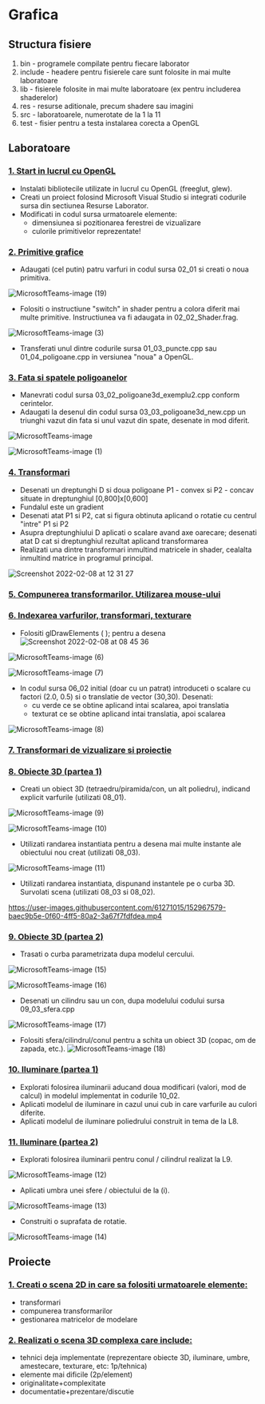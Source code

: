 # Grafica
## Structura fisiere
  1. bin - programele compilate pentru fiecare laborator
  2. include - headere pentru fisierele care sunt folosite in mai multe laboratoare
  3. lib - fisierele folosite in mai multe laboratoare (ex pentru includerea shaderelor)
  4. res - resurse aditionale, precum shadere sau imagini
  5. src - laboratoarele, numerotate de la 1 la 11
  6. test - fisier pentru a testa instalarea corecta a OpenGL
## Laboratoare
### [1. Start in lucrul cu OpenGL](src/lab1)
  * Instalati bibliotecile utilizate in lucrul cu OpenGL (freeglut, glew).
  * Creati un proiect folosind Microsoft Visual Studio si integrati codurile sursa din sectiunea Resurse Laborator.
  * Modificati in codul sursa urmatoarele elemente:
     * dimensiunea si pozitionarea ferestrei de vizualizare
     * culorile primitivelor reprezentate!

### [2. Primitive grafice](src/lab2)
  * Adaugati (cel putin) patru varfuri in codul sursa 02_01 si creati o noua primitiva.

![MicrosoftTeams-image (19)](https://user-images.githubusercontent.com/61271015/152969217-9b4dd01c-251f-459a-b0d7-e7c374a48a77.png)
  * Folositi o instructiune "switch" in shader pentru a colora diferit mai multe primitive. Instructiunea va fi adaugata in 02_02_Shader.frag.

![MicrosoftTeams-image (3)](https://user-images.githubusercontent.com/61271015/152969262-7fe003c9-e10b-4ac4-b5f5-3d1ce7899482.png)
 * Transferati unul dintre codurile sursa 01_03_puncte.cpp sau 01_04_poligoane.cpp in versiunea "noua" a OpenGL.
### [3. Fata si spatele poligoanelor](src/lab3)
  * Manevrati codul sursa 03_02_poligoane3d_exemplu2.cpp conform cerintelor.
  * Adaugati la desenul din codul sursa 03_03_poligoane3d_new.cpp un triunghi vazut din fata si unul vazut din spate, desenate in mod diferit.

![MicrosoftTeams-image](https://user-images.githubusercontent.com/61271015/152968564-aac2c331-e470-4581-ad15-556600907f4a.png)

![MicrosoftTeams-image (1)](https://user-images.githubusercontent.com/61271015/152968507-1bc8af7d-b3b1-48fb-84c9-e288fb351e0c.png)
### [4. Transformari](src/lab4)
  * Desenati un dreptunghi D si doua poligoane P1 - convex si P2 - concav situate in dreptunghiul [0,800]x[0,600]
  * Fundalul este un gradient
  * Desenati atat P1 si P2, cat si figura obtinuta aplicand o rotatie cu centrul "intre" P1 si P2
  * Asupra dreptunghiului D aplicati o scalare avand axe oarecare; desenati atat D cat si dreptunghiul rezultat aplicand transformarea
  * Realizati una dintre transformari inmultind matricele in shader, cealalta inmultind matrice in programul principal.

![Screenshot 2022-02-08 at 12 31 27](https://user-images.githubusercontent.com/61271015/152969689-9a3deeae-f699-461f-8c20-e22a9493962c.png)
### [5. Compunerea transformarilor. Utilizarea mouse-ului](src/lab5)
### [6. Indexarea varfurilor, transformari, texturare](src/lab6)
  * Folositi glDrawElements ( ); pentru a desena ![Screenshot 2022-02-08 at 08 45 36](https://user-images.githubusercontent.com/61271015/152932953-39e864af-52f1-4ade-b35a-cf1663be8470.png)

![MicrosoftTeams-image (6)](https://user-images.githubusercontent.com/61271015/152967006-d6cdf320-3793-4218-ba3f-607af65a511c.png)

![MicrosoftTeams-image (7)](https://user-images.githubusercontent.com/61271015/152967131-32f63297-4547-4c1e-97ce-483a2b28065c.png)

  * In codul sursa 06_02 initial (doar cu un patrat) introduceti o scalare cu factori (2.0, 0.5)
si o translatie de vector (30,30). Desenati:
    * cu verde ce se obtine aplicand intai scalarea, apoi translatia 
    * texturat ce se obtine aplicand intai translatia, apoi scalarea


![MicrosoftTeams-image (8)](https://user-images.githubusercontent.com/61271015/152967204-b7a6f4ea-d657-4d2f-80fa-5e24b77efcf2.png)
### [7. Transformari de vizualizare si proiectie](src/lab7)
### [8. Obiecte 3D (partea 1)](src/lab8)
  * Creati un obiect 3D (tetraedru/piramida/con, un alt poliedru), indicand explicit varfurile (utilizati 08_01). 

![MicrosoftTeams-image (9)](https://user-images.githubusercontent.com/61271015/152967414-ff7adbba-9986-47ef-8c65-c12cf1ee6128.png)

![MicrosoftTeams-image (10)](https://user-images.githubusercontent.com/61271015/152967426-51eea492-ab12-4115-be93-bf6ebb97f592.png)

  * Utilizati randarea instantiata pentru a desena mai multe instante ale obiectului nou creat (utilizati 08_03).
 
![MicrosoftTeams-image (11)](https://user-images.githubusercontent.com/61271015/152967464-ccd182c9-e693-4bbe-97ab-7b1591a85416.png)

  * Utilizati randarea instantiata, dispunand instantele pe o curba 3D. Survolati scena (utilizati 08_03 si 08_02).

https://user-images.githubusercontent.com/61271015/152967579-baec9b5e-0f60-4ff5-80a2-3a67f7fdfdea.mp4
### [9. Obiecte 3D (partea 2)](src/lab9)
  * Trasati o curba parametrizata dupa modelul cercului.

![MicrosoftTeams-image (15)](https://user-images.githubusercontent.com/61271015/152967778-bfbea607-9c8c-4a0a-ad35-3b09a4cf7d67.png)

![MicrosoftTeams-image (16)](https://user-images.githubusercontent.com/61271015/152967796-dbdefe1f-3ba6-4a84-a882-5922f770f922.png)
  * Desenati un cilindru sau un con, dupa modelului codului sursa 09_03_sfera.cpp

![MicrosoftTeams-image (17)](https://user-images.githubusercontent.com/61271015/152967925-24953571-f00c-47d1-be8c-182c5413fa43.png)
  * Folositi sfera/cilindrul/conul pentru a schita un obiect 3D (copac, om de zapada, etc.).
![MicrosoftTeams-image (18)](https://user-images.githubusercontent.com/61271015/152967963-8a3751ed-5cb0-4506-bebf-e677710bf8ff.png)
### [10. Iluminare (partea 1)](src/lab10)
  * Explorati folosirea iluminarii aducand doua modificari (valori, mod de calcul) in modelul implementat in codurile 10_02.
  * Aplicati modelul de iluminare in cazul unui cub in care varfurile au culori diferite.
  * Aplicati modelul de iluminare poliedrului construit in tema de la L8.
### [11. Iluminare (partea 2)](src/lab11)
  * Explorati folosirea iluminarii pentru conul / cilindrul realizat la L9.

![MicrosoftTeams-image (12)](https://user-images.githubusercontent.com/61271015/152968054-ffdbc0ff-bf5c-4748-bee5-131a4a327ab0.png)
  * Aplicati umbra unei sfere / obiectului de la (i).

![MicrosoftTeams-image (13)](https://user-images.githubusercontent.com/61271015/152968107-f7ee21a2-dacf-44a0-9c70-9118e4b5c64a.png)
  * Construiti o suprafata de rotatie.

![MicrosoftTeams-image (14)](https://user-images.githubusercontent.com/61271015/152968259-6b6c541c-0f79-4d8a-8d7f-94797c115ac1.png)
## Proiecte
### [1. Creati o scena 2D in care sa folositi urmatoarele elemente:](https://github.com/speedypleath/alien-invaders)
  * transformari
  * compunerea transformarilor
  * gestionarea matricelor de modelare

### [2. Realizati o scena 3D complexa care include:](https://github.com/speedypleath/Labyrinth)
  * tehnici deja implementate (reprezentare obiecte 3D, iluminare, umbre, amestecare, texturare, etc: 1p/tehnica)
  * elemente mai dificile (2p/element)
  * originalitate+complexitate
  * documentatie+prezentare/discutie
